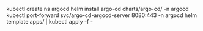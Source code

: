 kubectl create ns argocd
helm install argo-cd charts/argo-cd/ -n argocd
kubectl port-forward svc/argo-cd-argocd-server 8080:443 -n argocd
helm template apps/ | kubectl apply -f -